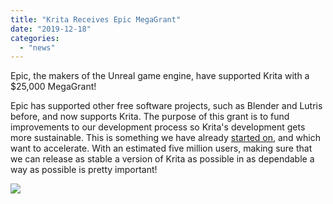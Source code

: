 ```yaml
---
title: "Krita Receives Epic MegaGrant"
date: "2019-12-18"
categories: 
  - "news"
---
```


Epic, the makers of the Unreal game engine, have supported Krita with a $25,000 MegaGrant!

Epic has supported other free software projects, such as Blender and Lutris before, and now supports Krita. The purpose of this grant is to fund improvements to our development process so Krita's development gets more sustainable. This is something we have already [started on](https://phabricator.kde.org/T11218), and which want to accelerate. With an estimated five million users, making sure that we can release as stable a version of Krita as possible in as dependable a way as possible is pretty important!

[![](/images/posts/2019/EpicMegaGrants_Badge_Dark320_reoLLjw.png)](/images/posts/2019/EpicMegaGrants_Badge_Dark320_reoLLjw.png)
